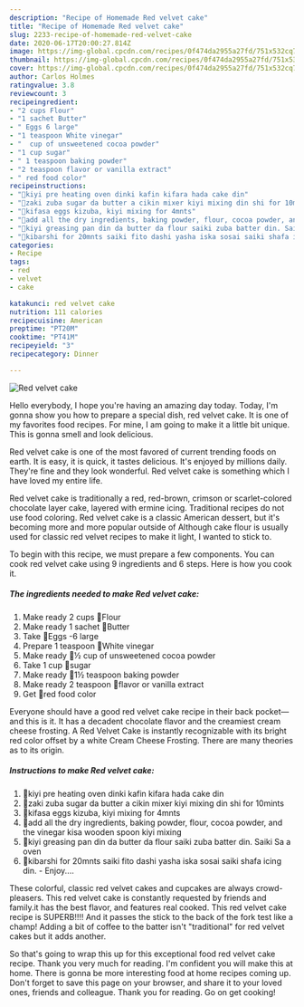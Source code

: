 ```yaml
---
description: "Recipe of Homemade Red velvet cake"
title: "Recipe of Homemade Red velvet cake"
slug: 2233-recipe-of-homemade-red-velvet-cake
date: 2020-06-17T20:00:27.814Z
image: https://img-global.cpcdn.com/recipes/0f474da2955a27fd/751x532cq70/red-velvet-cake-recipe-main-photo.jpg
thumbnail: https://img-global.cpcdn.com/recipes/0f474da2955a27fd/751x532cq70/red-velvet-cake-recipe-main-photo.jpg
cover: https://img-global.cpcdn.com/recipes/0f474da2955a27fd/751x532cq70/red-velvet-cake-recipe-main-photo.jpg
author: Carlos Holmes
ratingvalue: 3.8
reviewcount: 3
recipeingredient:
- "2 cups Flour"
- "1 sachet Butter"
- " Eggs 6 large"
- "1 teaspoon White vinegar"
- "  cup of unsweetened cocoa powder"
- "1 cup sugar"
- " 1 teaspoon baking powder"
- "2 teaspoon flavor or vanilla extract"
- " red food color"
recipeinstructions:
- "🍷kiyi pre heating oven dinki kafin kifara hada cake din"
- "🍷zaki zuba sugar da butter a cikin mixer kiyi mixing din shi for 10mints"
- "🍷kifasa eggs kizuba, kiyi mixing for 4mnts"
- "🍷add all the dry ingredients, baking powder, flour, cocoa powder, and the vinegar kisa wooden spoon kiyi mixing"
- "🍷kiyi greasing pan din da butter da flour saiki zuba batter din. Saiki Sa a oven"
- "🍷kibarshi for 20mnts saiki fito dashi yasha iska sosai saiki shafa icing din. Enjoy...."
categories:
- Recipe
tags:
- red
- velvet
- cake

katakunci: red velvet cake 
nutrition: 111 calories
recipecuisine: American
preptime: "PT20M"
cooktime: "PT41M"
recipeyield: "3"
recipecategory: Dinner

---
```



![Red velvet cake](https://img-global.cpcdn.com/recipes/0f474da2955a27fd/751x532cq70/red-velvet-cake-recipe-main-photo.jpg)

Hello everybody, I hope you're having an amazing day today. Today, I'm gonna show you how to prepare a special dish, red velvet cake. It is one of my favorites food recipes. For mine, I am going to make it a little bit unique. This is gonna smell and look delicious.

Red velvet cake is one of the most favored of current trending foods on earth. It is easy, it is quick, it tastes delicious. It's enjoyed by millions daily. They're fine and they look wonderful. Red velvet cake is something which I have loved my entire life.

Red velvet cake is traditionally a red, red-brown, crimson or scarlet-colored chocolate layer cake, layered with ermine icing. Traditional recipes do not use food coloring. Red velvet cake is a classic American dessert, but it&#39;s becoming more and more popular outside of Although cake flour is usually used for classic red velvet recipes to make it light, I wanted to stick to.


To begin with this recipe, we must prepare a few components. You can cook red velvet cake using 9 ingredients and 6 steps. Here is how you cook it.

<!--inarticleads1-->

##### The ingredients needed to make Red velvet cake:

1. Make ready 2 cups 🍷Flour
1. Make ready 1 sachet 🍷Butter
1. Take  🍷Eggs -6 large
1. Prepare 1 teaspoon 🍷White vinegar
1. Make ready  🍷½ cup of unsweetened cocoa powder
1. Take 1 cup 🍷sugar
1. Make ready  🍷1½ teaspoon baking powder
1. Make ready 2 teaspoon 🍷flavor or vanilla extract
1. Get  🍷red food color


Everyone should have a good red velvet cake recipe in their back pocket—and this is it. It has a decadent chocolate flavor and the creamiest cream cheese frosting. A Red Velvet Cake is instantly recognizable with its bright red color offset by a white Cream Cheese Frosting. There are many theories as to its origin. 

<!--inarticleads2-->

##### Instructions to make Red velvet cake:

1. 🍷kiyi pre heating oven dinki kafin kifara hada cake din
1. 🍷zaki zuba sugar da butter a cikin mixer kiyi mixing din shi for 10mints
1. 🍷kifasa eggs kizuba, kiyi mixing for 4mnts
1. 🍷add all the dry ingredients, baking powder, flour, cocoa powder, and the vinegar kisa wooden spoon kiyi mixing
1. 🍷kiyi greasing pan din da butter da flour saiki zuba batter din. Saiki Sa a oven
1. 🍷kibarshi for 20mnts saiki fito dashi yasha iska sosai saiki shafa icing din. - Enjoy....


These colorful, classic red velvet cakes and cupcakes are always crowd-pleasers. This red velvet cake is constantly requested by friends and family.it has the best flavor, and features real cooked. This red velvet cake recipe is SUPERB!!!! And it passes the stick to the back of the fork test like a champ! Adding a bit of coffee to the batter isn&#39;t &#34;traditional&#34; for red velvet cakes but it adds another. 

So that's going to wrap this up for this exceptional food red velvet cake recipe. Thank you very much for reading. I'm confident you will make this at home. There is gonna be more interesting food at home recipes coming up. Don't forget to save this page on your browser, and share it to your loved ones, friends and colleague. Thank you for reading. Go on get cooking!
